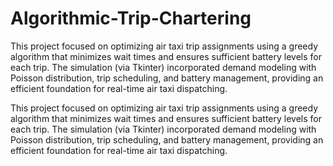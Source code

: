 # Algorithmic-Trip-Chartering
This project focused on optimizing air taxi trip assignments using a greedy algorithm that minimizes wait times and ensures sufficient battery levels for each trip. The simulation (via Tkinter) incorporated demand modeling with Poisson distribution, trip scheduling, and battery management, providing an efficient foundation for real-time air taxi dispatching.


This project focused on optimizing air taxi trip assignments using a greedy algorithm that minimizes wait times and ensures sufficient battery levels for each trip. The simulation (via Tkinter) incorporated demand modeling with Poisson distribution, trip scheduling, and battery management, providing an efficient foundation for real-time air taxi dispatching.

